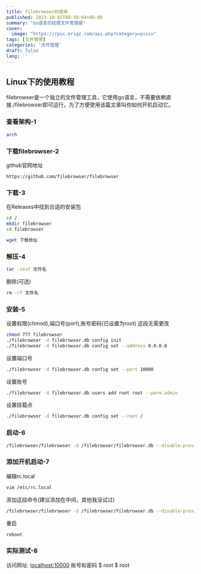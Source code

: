 ```yaml
---
title: filebrowser的使用
published: 2023-10-02T08:38:04+08:00
summary: "Go语言的轻便文件管理器"
cover:
  image: "https://rpic.origz.com/api.php?category=pixiv"
tags: [文件管理]
categories: '文件管理'
draft: false 
lang: ''
---
```

## Linux下的使用教程
filebrowser是一个独立的文件管理工具，它使用go语言，不需要依赖直接./filebrowser即可运行，为了方便使用该篇文章叫你如何开机启动它。

### 查看架构-1
``` bash
arch
```

### 下载filebrowser-2
github官网地址
``` 
https://github.com/filebrowser/filebrowser
```
### 下载-3
在Releases中找到合适的安装包
``` bash
cd /
mkdir filebrowser
cd filebrowser
```
``` bash
wget 下载地址
```
### 解压-4
``` bash
tar -zxvf 文件名
```
删除(可选)
``` bash
rm -rf 文件名
```
### 安装-5
设置权限(chmod),端口号(port),账号密码(已设置为root)
这段无需更改
``` bash
chmod 777 filebrowser
./filebrowser -d filebrowser.db config init
./filebrowser -d filebrowser.db config set --address 0.0.0.0

```
设置端口号
``` bash
./filebrowser -d filebrowser.db config set --port 10000
```
设置账号
``` bash
./filebrowser -d filebrowser.db users add root root --perm.admin
```
设置挂载点
``` bash
./filebrowser -d filebrowser.db config set --root /
```
### 启动-6
``` bash
/filebrowser/filebrowser -d /filebrowser/filebrowser.db --disable-preview-resize --disable-type-detection-by-header --cache-dir /filebrowser/cache
```
### 添加开机启动-7
编辑rc.local
``` bash
vim /etc/rc.local
```
添加这段命令(建议添加在中间，其他我没试过)
``` bash
/filebrowser/filebrowser -d /filebrowser/filebrowser.db --disable-preview-resize --disable-type-detection-by-header --cache-dir /filebrowser/cache&
```
重启
``` bash
reboot
```
### 实际测试-8
访问网址: [localhost:10000](https://localhost:10000)
账号和密码
$ root
$ root
